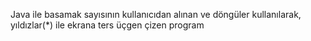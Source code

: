 Java ile basamak sayısının kullanıcıdan alınan ve döngüler kullanılarak, yıldızlar(*) ile ekrana ters üçgen çizen program
